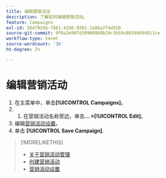 ```yaml
---
title: 编辑营销活动
description: 了解如何编辑营销活动。
feature: Campaigns
exl-id: 5647029b-f861-4396-8501-2a06a7f4d910
source-git-commit: 0f0a2e907d39900968b29c3b59c8034b604911ce
workflow-type: tm+mt
source-wordcount: '36'
ht-degree: 2%

---
```


# 编辑营销活动

1. 在主菜单中，单击&#x200B;**[!UICONTROL Campaigns]**。
1. 
   1. 在营销活动名称旁边，单击&#x200B;**... >[!UICONTROL Edit]**。
1. 编辑[营销活动设置](campaign-settings.md)。
1. 单击 **[!UICONTROL Save Campaign]**.

>[!MORELIKETHIS]
>
>* [关于营销活动管理](campaign-about.md)
>* [创建营销活动](campaign-create.md)
>* [营销活动设置](campaign-settings.md)

